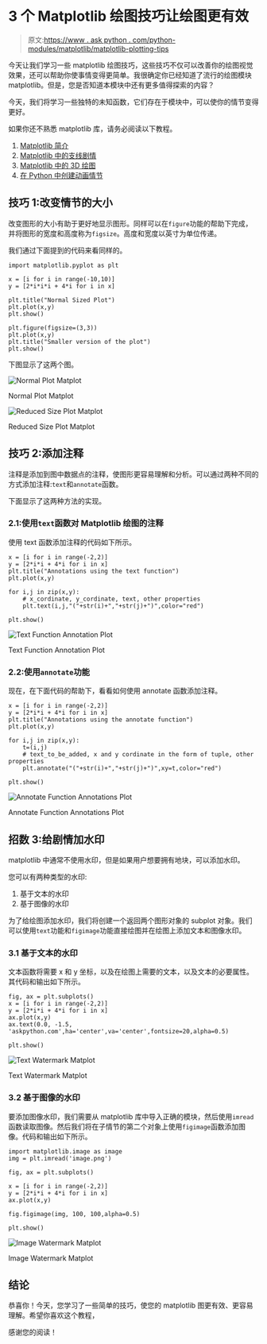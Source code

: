 # 3 个 Matplotlib 绘图技巧让绘图更有效

> 原文:[https://www . ask python . com/python-modules/matplotlib/matplotlib-plotting-tips](https://www.askpython.com/python-modules/matplotlib/matplotlib-plotting-tips)

今天让我们学习一些 matplotlib 绘图技巧，这些技巧不仅可以改善你的绘图视觉效果，还可以帮助你使事情变得更简单。我很确定你已经知道了流行的绘图模块 matplotlib。但是，您是否知道本模块中还有更多值得探索的内容？

今天，我们将学习一些独特的未知函数，它们存在于模块中，可以使你的情节变得更好。

如果你还不熟悉 matplotlib 库，请务必阅读以下教程。

1.  [Matplotlib 简介](https://www.askpython.com/python-modules/matplotlib/python-matplotlib)
2.  [Matplotlib 中的支线剧情](https://www.askpython.com/python-modules/matplotlib/matplotlib-subplots)
3.  [Matplotlib 中的 3D 绘图](https://www.askpython.com/python-modules/matplotlib/3-dimensional-plots-in-python)
4.  [在 Python 中创建动画情节](https://www.askpython.com/python-modules/matplotlib/animated-plots)

## 技巧 1:改变情节的大小

改变图形的大小有助于更好地显示图形。同样可以在`figure`功能的帮助下完成，并将图形的宽度和高度称为`figsize`。高度和宽度以英寸为单位传递。

我们通过下面提到的代码来看同样的。

```
import matplotlib.pyplot as plt

x = [i for i in range(-10,10)]
y = [2*i*i*i + 4*i for i in x]

plt.title("Normal Sized Plot")
plt.plot(x,y)
plt.show()

plt.figure(figsize=(3,3))
plt.plot(x,y)
plt.title("Smaller version of the plot")
plt.show()

```

下图显示了这两个图。

![Normal Plot Matplot](../Images/87064298f71a8d02277ac0370d34f66f.png)

Normal Plot Matplot

![Reduced Size Plot Matplot](../Images/f99e294c0f23d684d5e940a68250d418.png)

Reduced Size Plot Matplot

## 技巧 2:添加注释

注释是添加到图中数据点的注释，使图形更容易理解和分析。可以通过两种不同的方式添加注释:`text`和`annotate`函数。

下面显示了这两种方法的实现。

### 2.1:使用`text`函数对 Matplotlib 绘图的注释

使用 text 函数添加注释的代码如下所示。

```
x = [i for i in range(-2,2)]
y = [2*i*i + 4*i for i in x]
plt.title("Annotations using the text function")
plt.plot(x,y)

for i,j in zip(x,y):
    # x_cordinate, y_cordinate, text, other properties
    plt.text(i,j,"("+str(i)+","+str(j)+")",color="red")

plt.show()

```

![Text Function Annotation Plot](../Images/e04933da3909bc6dc853abc79c99b081.png)

Text Function Annotation Plot

### 2.2:使用`annotate`功能

现在，在下面代码的帮助下，看看如何使用 annotate 函数添加注释。

```
x = [i for i in range(-2,2)]
y = [2*i*i + 4*i for i in x]
plt.title("Annotations using the annotate function")
plt.plot(x,y)

for i,j in zip(x,y):
    t=(i,j)
    # text_to_be_added, x and y cordinate in the form of tuple, other properties
    plt.annotate("("+str(i)+","+str(j)+")",xy=t,color="red")

plt.show()

```

![Annotate Function Annotations Plot](../Images/908237b190cf09a039437978f7d3dc53.png)

Annotate Function Annotations Plot

## 招数 3:给剧情加水印

matplotlib 中通常不使用水印，但是如果用户想要拥有地块，可以添加水印。

您可以有两种类型的水印:

1.  基于文本的水印
2.  基于图像的水印

为了给绘图添加水印，我们将创建一个返回两个图形对象的 subplot 对象。我们可以使用`text`功能和`figimage`功能直接绘图并在绘图上添加文本和图像水印。

### 3.1 基于文本的水印

文本函数将需要 x 和 y 坐标，以及在绘图上需要的文本，以及文本的必要属性。其代码和输出如下所示。

```
fig, ax = plt.subplots()
x = [i for i in range(-2,2)]
y = [2*i*i + 4*i for i in x]
ax.plot(x,y)
ax.text(0.0, -1.5, 'askpython.com',ha='center',va='center',fontsize=20,alpha=0.5)

plt.show()

```

![Text Watermark Matplot](../Images/b182733788115024ecfcd167995df9ae.png)

Text Watermark Matplot

### 3.2 基于图像的水印

要添加图像水印，我们需要从 matplotlib 库中导入正确的模块，然后使用`imread`函数读取图像。然后我们将在子情节的第二个对象上使用`figimage`函数添加图像。代码和输出如下所示。

```
import matplotlib.image as image
img = plt.imread('image.png')

fig, ax = plt.subplots()

x = [i for i in range(-2,2)]
y = [2*i*i + 4*i for i in x]
ax.plot(x,y)

fig.figimage(img, 100, 100,alpha=0.5)

plt.show()

```

![Image Watermark Matplot](../Images/2514a09cffc0419c1eb2f86fbe5d54f5.png)

Image Watermark Matplot

## 结论

恭喜你！今天，您学习了一些简单的技巧，使您的 matplotlib 图更有效、更容易理解。希望你喜欢这个教程，

感谢您的阅读！